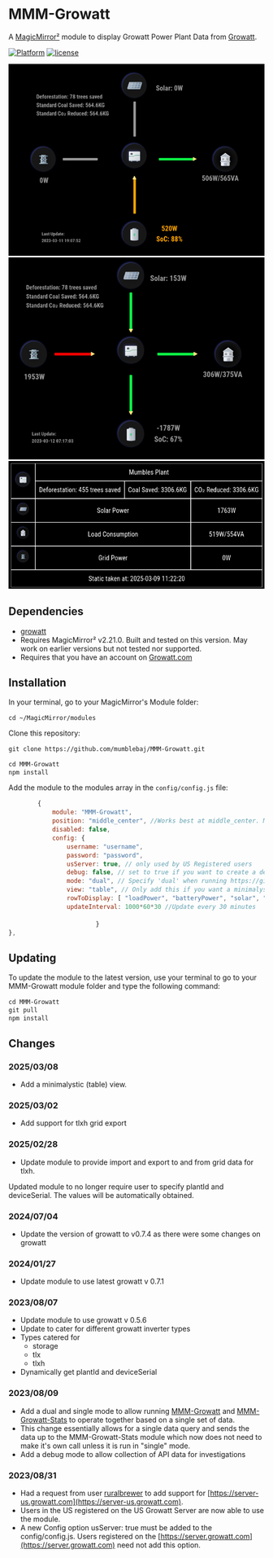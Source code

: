 # MMM-Growatt

A [MagicMirror²](https://magicmirror.builders) module to display Growatt Power Plant Data from [Growatt](https://server.growatt.com).

[![Platform](https://img.shields.io/badge/platform-MagicMirror-informational)](https://MagicMirror.builders)
[![license](https://img.shields.io/github/license/mashape/apistatus.svg)](LICENSE)

![Example](images/screenshot.png)
![Example](images/image-8.png)
![Example](images/image-9.png)

## Dependencies
- [growatt](https://www.npmjs.com/package/growatt)
- Requires MagicMirror² v2.21.0. Built and tested on this version. May work on earlier versions but not tested nor supported.
- Requires that you have an account on [Growatt.com](https://server.growatt.com/login)

## Installation

In your terminal, go to your MagicMirror's Module folder:
````
cd ~/MagicMirror/modules
````

Clone this repository:
````
git clone https://github.com/mumblebaj/MMM-Growatt.git
````
````
cd MMM-Growatt
npm install
````

Add the module to the modules array in the `config/config.js` file:
````javascript
        {
            module: "MMM-Growatt",
            position: "middle_center", //Works best at middle_center. May not display all that well in other positions
            disabled: false,
            config: {
                username: "username",
                password: "password",
                usServer: true, // only used by US Registered users
                debug: false, // set to true if you want to create a debug log
                mode: "dual", // Specify 'dual' when running https://github.com/mumblebaj/MMM-Growatt.git and https://github.com/mumblebaj/MMM-Growatt-Stats.git together else specify 'single'
                view: "table", // Only add this if you want a minimalystic table view
                rowToDisplay: [ "loadPower", "batteryPower", "solar", "gridPower" ], //Remove items you do not want to display on the table. Table will be ordered in the same order as items appear in the list. Not required of view is not table
                updateInterval: 1000*60*30 //Update every 30 minutes
                
                        }
},
````

## Updating

To update the module to the latest version, use your terminal to go to your MMM-Growatt module folder and type the following command:

````
cd MMM-Growatt
git pull
npm install

```` 
## Changes

### 2025/03/08
- Add a minimalystic (table) view.

### 2025/03/02
- Add support for tlxh grid export

### 2025/02/28
- Update module to  provide import and export to and from grid data for tlxh.

Updated module to no longer require user to specify plantId and deviceSerial. The values will be automatically obtained.

### 2024/07/04
- Update the version of growatt to v0.7.4 as there were some changes on growatt

### 2024/01/27
- Update module to use latest growatt v 0.7.1

### 2023/08/07
- Update module to use growatt v 0.5.6
- Update to cater for different growatt inverter types
- Types catered for
  - storage
  - tlx
  - tlxh
- Dynamically get plantId and deviceSerial

### 2023/08/09
- Add a dual and single mode to allow running [MMM-Growatt](https://github.com/mumblebaj/MMM-Growatt.git) and [MMM-Growatt-Stats](https://github.com/mumblebaj/MMM-Growatt-Stats.git) to operate together based on a single set of data.
- This change essentially allows for a single data query and sends the data up to the MMM-Growatt-Stats module which now does not need to make it's own call unless it is run in "single" mode.
- Add a debug mode to allow collection of API data for investigations

### 2023/08/31
- Had a request from user [ruralbrewer](https://github.com/ruralbrewer) to add support for [https://server-us.growatt.com](https://server-us.growatt.com).
- Users in the US registered on the US Growatt Server are now able to use the module.
- A new Config option  usServer: true must be added to the config/config.js. Users registered on the [https://server.growatt.com](https://server.growatt.com) need not add this option.